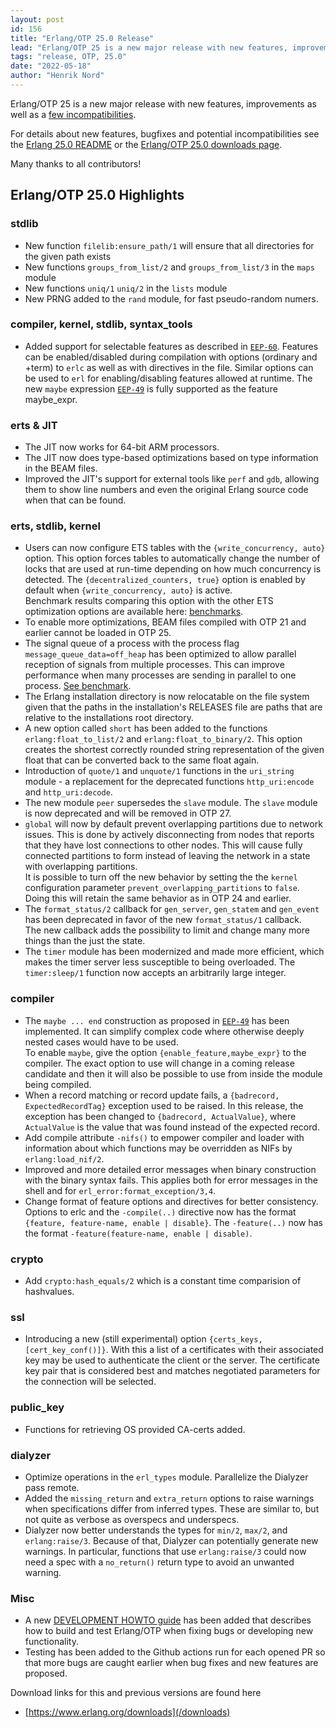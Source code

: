 ```yaml
---
layout: post
id: 156
title: "Erlang/OTP 25.0 Release"
lead: "Erlang/OTP 25 is a new major release with new features, improvements as well as a few incompatibilities."
tags: "release, OTP, 25.0"
date: "2022-05-18"
author: "Henrik Nord"
---
```

Erlang/OTP 25 is a new major release with new features, improvements as well as
a [few incompatibilities](/patches/OTP-25.0#incompatibilities).

For details about new features, bugfixes and potential incompatibilities see
the [Erlang 25.0 README](https://erlang.org/download/otp_src_25.0.readme) or
the [Erlang/OTP 25.0 downloads page](/patches/OTP-25.0).

Many thanks to all contributors!

## Erlang/OTP 25.0 Highlights

### stdlib

- New function `filelib:ensure_path/1` will ensure that all directories for the given path exists
- New functions  `groups_from_list/2` and `groups_from_list/3` in the `maps` module
- New functions  `uniq/1` `uniq/2` in the `lists` module
- New PRNG added to the `rand` module, for fast pseudo-random numers.

### compiler, kernel, stdlib, syntax_tools

- Added support for selectable features as described in [`EEP-60`](https://www.erlang.org/eeps/eep-0060).
  Features can be enabled/disabled during compilation with options
  (ordinary and +term) to `erlc` as well as with directives in the file.
  Similar options can be used to `erl` for enabling/disabling features
  allowed at runtime. The new `maybe` expression [`EEP-49`](https://www.erlang.org/eeps/eep-0049)
  is fully supported as the feature maybe_expr.

### erts & JIT

- The JIT now works for 64-bit ARM processors.
- The JIT now does type-based optimizations based on type
  information in the BEAM files.
- Improved the JIT's support for external tools like `perf`
  and `gdb`, allowing them to show line numbers and even
  the original Erlang source code when that can be found.

### erts, stdlib, kernel

- Users can now configure ETS tables with the
  `{write_concurrency, auto}` option. This option forces
  tables to automatically change the number of locks that
  are used at run-time depending on how much concurrency
  is detected. The `{decentralized_counters, true}` option
  is enabled by default when `{write_concurrency, auto}` is
  active.  
  Benchmark results comparing this option with the other
  ETS optimization options are available here:
  [benchmarks](/bench/ets_bench_result_lock_config.html).
- To enable more optimizations, BEAM files compiled with
  OTP 21 and earlier cannot be loaded in OTP 25.
- The signal queue of a process with
  the process flag `message_queue_data=off_heap` has been optimized to
  allow parallel reception of signals from multiple processes.
  This can improve performance when many processes are sending in parallel to
  one process. [See benchmark](/bench/sigq_bench_result.html).
- The Erlang installation directory is now relocatable on
  the file system given that the paths in the
  installation's RELEASES file are paths that are
  relative to the installations root directory.
- A new option called `short` has been added to the
  functions `erlang:float_to_list/2` and
  `erlang:float_to_binary/2`. This option creates the
  shortest correctly rounded string representation of the
  given float that can be converted back to the same
  float again.
- Introduction of `quote/1` and `unquote/1` functions in
  the `uri_string` module - a replacement for the deprecated functions `http_uri:encode`
  and `http_uri:decode`.
- The new module `peer` supersedes the `slave` module. The
  `slave` module is now deprecated and will be removed in OTP 27.
- `global` will now by default prevent
  overlapping partitions due to network issues. This is done by
  actively disconnecting from nodes that reports that
  they have lost connections to other nodes. This will
  cause fully connected partitions to form instead of
  leaving the network in a state with overlapping
  partitions.  
  It is possible to turn off the new behavior by setting the
  the `kernel` configuration parameter `prevent_overlapping_partitions` to `false`.
  Doing this will retain the same behavior as in OTP 24 and earlier.
- The `format_status/2` callback for `gen_server`, `gen_statem`
  and `gen_event` has been deprecated in favor of the new
  `format_status/1` callback.  
  The new callback adds the possibility to limit and
  change many more things than the just the state.
- The `timer` module has been modernized and made more
  efficient, which makes the timer server less
  susceptible to being overloaded. The `timer:sleep/1`
  function now accepts an arbitrarily large integer.

### compiler

- The `maybe ... end` construction as proposed in [`EEP-49`](/eeps/eep-0049)
  has been implemented. It can simplify complex code
  where otherwise deeply nested cases would have to be
  used.  
  To enable `maybe`, give the option `{enable_feature,maybe_expr}` to
  the compiler. The exact option to use will change in a coming release candidate
  and then it will also be possible to use from inside the module being compiled.
- When a record matching or record update fails, a
  `{badrecord, ExpectedRecordTag}` exception used to be
  raised. In this release, the exception has been changed
  to `{badrecord, ActualValue}`, where `ActualValue` is the
  value that was found instead of the expected record.
- Add compile attribute `-nifs()` to empower compiler and loader with
  information about which functions may be overridden as NIFs by `erlang:load_nif/2`.
- Improved and more detailed error messages when binary construction with the
  binary syntax fails.
  This applies both for error messages in the shell and for
  `erl_error:format_exception/3,4`.
- Change format of feature options and directives for better consistency.
  Options to erlc and the `-compile(..)` directive now has the format `{feature,
  feature-name, enable | disable}`. The `-feature(..)` now
  has the format `-feature(feature-name, enable | disable)`.

### crypto

- Add `crypto:hash_equals/2` which is a constant time comparision of hashvalues.

### ssl

- Introducing a new (still experimental) option `{certs_keys,[cert_key_conf()]}`.
  With this a list of a certificates with their associated key may be
  used to authenticate the client or the server. The
  certificate key pair that is considered best and matches
  negotiated parameters for the connection will be selected.

### public_key

- Functions for retrieving OS provided CA-certs added.

### dialyzer

- Optimize operations in the `erl_types` module. Parallelize the Dialyzer pass remote.
- Added the `missing_return` and `extra_return` options to
  raise warnings when specifications differ from inferred
  types. These are similar to, but not quite as verbose
  as overspecs and underspecs.
- Dialyzer now better understands the types for `min/2`,
  `max/2`, and `erlang:raise/3`. Because of that, Dialyzer
  can potentially generate new warnings. In particular,
  functions that use `erlang:raise/3` could now need a spec
  with a `no_return()` return type to avoid an unwanted
  warning.

### Misc

- A new [DEVELOPMENT HOWTO guide](https://github.com/erlang/otp/blob/master/HOWTO/DEVELOPMENT.md)
  has been added that describes how to build and test Erlang/OTP when fixing
  bugs or developing new functionality.
- Testing has been added to the Github actions run for each opened PR so
  that more bugs are caught earlier when bug fixes and new features are proposed.

Download links for this and previous versions are found here

- [https://www.erlang.org/downloads](/downloads)
